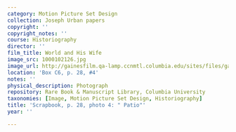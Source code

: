 ```yaml
---
category: Motion Picture Set Design
collection: Joseph Urban papers
copyright: ''
copyright_notes: ''
course: Historiography
director: ''
film_title: World and His Wife
image_src: 1000102126.jpg
image_url: http://gainesfilm.qa-lamp.ccnmtl.columbia.edu/sites/files/gainesfilm/images/1000102126.jpg
location: 'Box C6, p. 28, #4'
notes: ''
physical_description: Photograph
repository: Rare Book & Manuscript Library, Columbia University
taxonomies: [Image, Motion Picture Set Design, Historiography]
title: 'Scrapbook, p. 28, photo 4: " Patio"'
year: ''

---
```

